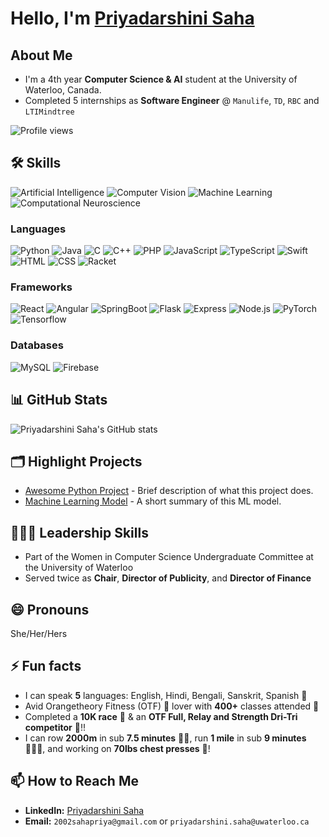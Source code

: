 # Hello, I'm [Priyadarshini Saha](https://2002sahapriya.github.io/priyadarshini-saha/)

## About Me
- I'm a 4th year **Computer Science & AI** student at the University of Waterloo, Canada.
- Completed 5 internships as **Software Engineer** @ `Manulife`, `TD`, `RBC` and `LTIMindtree`

![Profile views](https://gpvc.arturio.dev/2002sahapriya)

## 🛠️ Skills
![Artificial Intelligence](https://img.shields.io/badge/Artificial_Intelligence-1572B6?style=flat-square&logoColor=white)
![Computer Vision](https://img.shields.io/badge/Computer_Vision-1572B6?style=flat-square&logoColor=white)
![Machine Learning](https://img.shields.io/badge/Machine_Learning-1572B6?style=flat-square&logoColor=white)
![Computational Neuroscience](https://img.shields.io/badge/Computational_Neuroscience-1572B6?style=flat-square&logoColor=white)

### Languages
![Python](https://img.shields.io/badge/Python-3776AB?style=flat-square&logo=python&logoColor=white)
![Java](https://img.shields.io/badge/Java-007396?style=flat-square&logo=java&logoColor=white)
![C](https://img.shields.io/badge/C-00599C?style=flat-square&logo=c&logoColor=white)
![C++](https://img.shields.io/badge/C++-00599C?style=flat-square&logo=cplusplus&logoColor=white)
![PHP](https://img.shields.io/badge/PHP-777BB4?style=flat-square&logo=php&logoColor=white)
![JavaScript](https://img.shields.io/badge/JavaScript-F7DF1E?style=flat-square&logo=javascript&logoColor=black)
![TypeScript](https://img.shields.io/badge/TypeScript-007ACC?style=flat-square&logo=typescript&logoColor=white)
![Swift](https://img.shields.io/badge/Swift-FA7343?style=flat-square&logo=swift&logoColor=white)
![HTML](https://img.shields.io/badge/HTML-E34F26?style=flat-square&logo=html5&logoColor=white)
![CSS](https://img.shields.io/badge/CSS-1572B6?style=flat-square&logo=css3&logoColor=white)
![Racket](https://img.shields.io/badge/Racket-9F1D20?style=flat-square&logo=racket&logoColor=white)
  
### Frameworks
![React](https://img.shields.io/badge/React-20232A?style=flat-square&logo=react&logoColor=61DAFB)
![Angular](https://img.shields.io/badge/Angular-DD0031?style=flat-square&logo=angular&logoColor=white)
![SpringBoot](https://img.shields.io/badge/Spring_Boot-6DB33F?style=flat-square&logo=spring-boot&logoColor=white)
![Flask](https://img.shields.io/badge/Flask-000000?style=flat-square&logo=flask&logoColor=white)
![Express](https://img.shields.io/badge/Express-000000?style=flat-square&logo=express&logoColor=white)
![Node.js](https://img.shields.io/badge/Node.js-43853D?style=flat-square&logo=node.js&logoColor=white)
![PyTorch](https://img.shields.io/badge/PyTorch-EE4C2C?style=flat-square&logo=pytorch&logoColor=white)
![Tensorflow](https://img.shields.io/badge/Tensorflow-FF6F00?style=flat-square&logo=tensorflow&logoColor=white)

### Databases
![MySQL](https://img.shields.io/badge/SQL-4479A1?style=flat-square&logo=postgresql&logoColor=white)
![Firebase](https://img.shields.io/badge/Firebase-FFCA28?style=flat-square&logo=firebase&logoColor=black)


## 📊 GitHub Stats
![Priyadarshini Saha's GitHub stats](https://github-readme-stats.vercel.app/api?username=2002sahapriya&show_icons=true&theme=holi)

## 🗂️ Highlight Projects
- [Awesome Python Project](https://github.com/2002sahapriya/project-name) - Brief description of what this project does.
- [Machine Learning Model](https://github.com/2002sahapriya/project-name) - A short summary of this ML model.

## 👩🏻‍💼 Leadership Skills
- Part of the Women in Computer Science Undergraduate Committee at the University of Waterloo
- Served twice as **Chair**, **Director of Publicity**, and **Director of Finance**

## 😄 Pronouns
She/Her/Hers
  
## ⚡ Fun facts
- I can speak **5** languages: English, Hindi, Bengali, Sanskrit, Spanish 🙊
- Avid Orangetheory Fitness (OTF) 🍊 lover with **400+** classes attended 💪 
- Completed a **10K race** 💨 & an **OTF Full, Relay and Strength Dri-Tri competitor** 💪!!
- I can row **2000m** in sub **7.5 minutes** 🚣‍♀️, run **1 mile** in sub **9 minutes** 🏃🏻‍♀️, and working on **70lbs chest presses** 💪!

## 📫 How to Reach Me
- **LinkedIn:** [Priyadarshini Saha](https://www.linkedin.com/in/priyadarshinisaha/)
- **Email:** `2002sahapriya@gmail.com` or `priyadarshini.saha@uwaterloo.ca`




